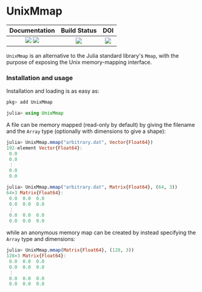 # UnixMmap

| **Documentation**                                                         | **Build Status**      | **DOI**                 |
|:-------------------------------------------------------------------------:|:---------------------:|:-----------------------:|
| [![][docs-stable-img]][docs-stable-url] [![][docs-dev-img]][docs-dev-url] | [![][ci-img]][ci-url] | [![][doi-img]][doi-url] |

`UnixMmap` is an alternative to the Julia standard library's `Mmap`, with the purpose of
exposing the Unix memory-mapping interface.

### Installation and usage

Installation and loading is as easy as:
```julia
pkg> add UnixMmap

julia> using UnixMmap
```

A file can be memory mapped (read-only by default) by giving the filename and the `Array`
type (optionally with dimensions to give a shape):
```julia
julia> UnixMmap.mmap("arbitrary.dat", Vector{Float64})
192-element Vector{Float64}:
 0.0
 0.0
 ⋮
 0.0
 0.0

julia> UnixMmap.mmap("arbitrary.dat", Matrix{Float64}, (64, 3))
64×3 Matrix{Float64}:
 0.0  0.0  0.0
 0.0  0.0  0.0
 ⋮
 0.0  0.0  0.0
 0.0  0.0  0.0
```
while an anonymous memory map can be created by instead specifying the `Array` type and
dimensions:
```julia
julia> UnixMmap.mmap(Matrix{Float64}, (128, 3))
128×3 Matrix{Float64}:
 0.0  0.0  0.0
 0.0  0.0  0.0
 ⋮
 0.0  0.0  0.0
 0.0  0.0  0.0
```

[docs-stable-img]: https://img.shields.io/badge/docs-stable-blue.svg
[docs-stable-url]: https://jmert.github.io/UnixMmap.jl/stable
[docs-dev-img]: https://img.shields.io/badge/docs-dev-blue.svg
[docs-dev-url]: https://jmert.github.io/UnixMmap.jl/dev

[ci-img]: https://github.com/jmert/UnixMmap.jl/workflows/CI/badge.svg
[ci-url]: https://github.com/jmert/UnixMmap.jl/actions

[doi-img]: https://zenodo.org/badge/295815969.svg
[doi-url]: https://zenodo.org/badge/latestdoi/295815969

[codecov-img]: https://codecov.io/gh/jmert/UnixMmap.jl/branch/master/graph/badge.svg
[codecov-url]: https://codecov.io/gh/jmert/UnixMmap.jl

[General.jl]: https://github.com/JuliaRegistries/General
[Registry.jl]: https://github.com/jmert/Registry.jl
